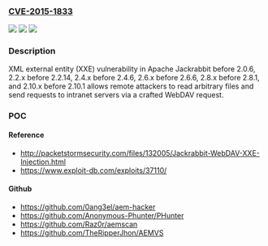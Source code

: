 ### [CVE-2015-1833](https://cve.mitre.org/cgi-bin/cvename.cgi?name=CVE-2015-1833)
![](https://img.shields.io/static/v1?label=Product&message=n%2Fa&color=blue)
![](https://img.shields.io/static/v1?label=Version&message=n%2Fa&color=blue)
![](https://img.shields.io/static/v1?label=Vulnerability&message=n%2Fa&color=brighgreen)

### Description

XML external entity (XXE) vulnerability in Apache Jackrabbit before 2.0.6, 2.2.x before 2.2.14, 2.4.x before 2.4.6, 2.6.x before 2.6.6, 2.8.x before 2.8.1, and 2.10.x before 2.10.1 allows remote attackers to read arbitrary files and send requests to intranet servers via a crafted WebDAV request.

### POC

#### Reference
- http://packetstormsecurity.com/files/132005/Jackrabbit-WebDAV-XXE-Injection.html
- https://www.exploit-db.com/exploits/37110/

#### Github
- https://github.com/0ang3el/aem-hacker
- https://github.com/Anonymous-Phunter/PHunter
- https://github.com/Raz0r/aemscan
- https://github.com/TheRipperJhon/AEMVS

